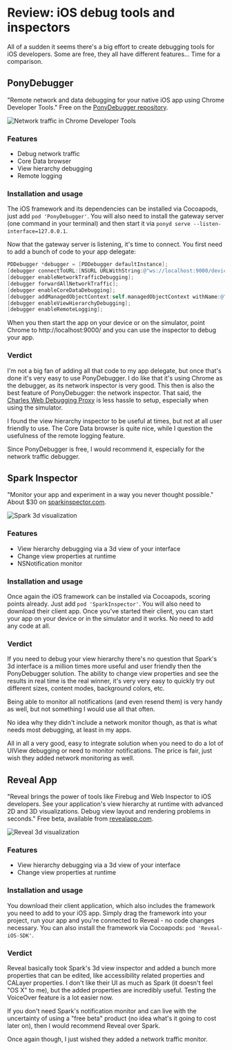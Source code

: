 # Review: iOS debug tools and inspectors
All of a sudden it seems there's a big effort to create debugging tools for iOS developers. Some are free, they all have different features… Time for a comparison.


## PonyDebugger
"Remote network and data debugging for your native iOS app using Chrome Developer Tools." Free on the [PonyDebugger repository](https://github.com/square/PonyDebugger).

![Network traffic in Chrome Developer Tools](/static/images/content/ponydebugger.png)

### Features
- Debug network traffic
- Core Data browser
- View hierarchy debugging
- Remote logging

### Installation and usage
The iOS framework and its dependencies can be installed via Cocoapods, just add `pod 'PonyDebugger'`. You will also need to install the gateway server (one command in your terminal) and then start it via `ponyd serve --listen-interface=127.0.0.1`.

Now that the gateway server is listening, it's time to connect. You first need to add a bunch of code to your app delegate:

```objective-c
PDDebugger *debugger = [PDDebugger defaultInstance];
[debugger connectToURL:[NSURL URLWithString:@"ws://localhost:9000/device"]];
[debugger enableNetworkTrafficDebugging];
[debugger forwardAllNetworkTraffic];
[debugger enableCoreDataDebugging];
[debugger addManagedObjectContext:self.managedObjectContext withName:@"My MOC"];
[debugger enableViewHierarchyDebugging];
[debugger enableRemoteLogging];
```

When you then start the app on your device or on the simulator, point Chrome to http://localhost:9000/ and you can use the inspector to debug your app.

### Verdict
I'm not a big fan of adding all that code to my app delegate, but once that's done it's very easy to use PonyDebugger. I do like that it's using Chrome as the debugger, as its network inspector is very good. This then is also the best feature of PonyDebugger: the network inspector. That said, the [Charles Web Debugging Proxy](http://www.charlesproxy.com) is less hassle to setup, especially when using the simulator.

I found the view hierarchy inspector to be useful at times, but not at all user friendly to use. The Core Data browser is quite nice, while I question the usefulness of the remote logging feature.

Since PonyDebugger is free, I would recommend it, especially for the network traffic debugger.


## Spark Inspector
"Monitor your app and experiment in a way you never thought possible." About $30 on [sparkinspector.com](http://sparkinspector.com).

![Spark 3d visualization](/static/images/content/spark.jpg)

### Features
- View hierarchy debugging via a 3d view of your interface
- Change view properties at runtime
- NSNotification monitor

### Installation and usage
Once again the iOS framework can be installed via Cocoapods, scoring points already. Just add `pod 'SparkInspector'`. You will also need to download their client app. Once you've started their client, you can start your app on your device or in the simulator and it works. No need to add any code at all.

### Verdict
If you need to debug your view hierarchy there's no question that Spark's 3d interface is a million times more useful and user friendly then the PonyDebugger solution. The ability to change view properties and see the results in real time is the real winner, it's very very easy to quickly try out different sizes, content modes, background colors, etc. 

Being able to monitor all notifications (and even resend them) is very handy as well, but not something I would use all that often.

No idea why they didn't include a network monitor though, as that is what needs most debugging, at least in my apps.

All in all a very good, easy to integrate solution when you need to do a lot of UIView debugging or need to monitor notifications. The price is fair, just wish they added network monitoring as well.


## Reveal App
"Reveal brings the power of tools like Firebug and Web Inspector to iOS developers. See your application's view hierarchy at runtime with advanced 2D and 3D visualizations. Debug view layout and rendering problems in seconds." Free beta, available from [revealapp.com](http://revealapp.com).

![Reveal 3d visualization](/static/images/content/reveal.jpg)

### Features
- View hierarchy debugging via a 3d view of your interface
- Change view properties at runtime

### Installation and usage
You download their client application, which also includes the framework you need to add to your iOS app. Simply drag the framework into your project, run your app and you're connected to Reveal - no code changes necessary. You can also install the framework via Cocoapods: `pod 'Reveal-iOS-SDK'`.

### Verdict
Reveal basically took Spark's 3d view inspector and added a bunch more properties that can be edited, like accessibility related properties and CALayer properties. I don't like their UI as much as Spark (it doesn't feel "OS X" to me), but the added properties are incredibly useful. Testing the VoiceOver feature is a lot easier now.

If you don't need Spark's notification monitor and can live with the uncertainty of using a "free beta" product (no idea what's it going to cost later on), then I would recommend Reveal over Spark. 

Once again though, I just wished they added a network traffic monitor.